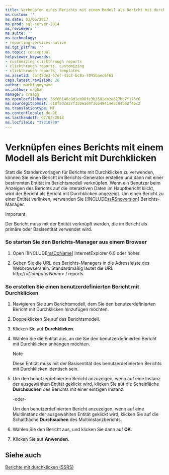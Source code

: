 ```yaml
---
title: Verknüpfen eines Berichts mit einem Modell als Bericht mit durchklicken | Microsoft-Dokumentation
ms.custom: ''
ms.date: 03/06/2017
ms.prod: sql-server-2014
ms.reviewer: ''
ms.suite: ''
ms.technology:
- reporting-services-native
ms.tgt_pltfrm: ''
ms.topic: conceptual
helpviewer_keywords:
- customizing clickthrough reports
- clickthrough reports, customizing
- clickthrough reports, templates
ms.assetid: 3af42de3-67ef-41c2-bc8a-7045baec6f63
caps.latest.revision: 26
author: markingmyname
ms.author: maghan
manager: craigg
ms.openlocfilehash: 3df0b140c8d1eb08fc3b1502eb2a627be7f175c6
ms.sourcegitcommit: c18fadce27f330e1d4f36549414e5c84ba2f46c2
ms.translationtype: MT
ms.contentlocale: de-DE
ms.lasthandoff: 07/02/2018
ms.locfileid: "37210730"
---
```

# <a name="link-a-report-to-a-model-as-a-clickthrough-report"></a>Verknüpfen eines Berichts mit einem Modell als Bericht mit Durchklicken
  Statt die Standardvorlagen für Berichte mit Durchklicken zu verwenden, können Sie einen Bericht im Berichts-Generator erstellen und dann mit einer bestimmten Entität im Berichtsmodell verknüpfen. Wenn ein Benutzer beim Anzeigen des Berichts auf die interaktiven Daten im Hauptbericht klickt, wird der Bericht als Bericht mit Durchklicken angezeigt. Um einen Bericht zu einer Entität verlinken, verwenden Sie [!INCLUDE[ssRSnoversion](../includes/ssrsnoversion-md.md)] Berichts-Manager.  
  
> [!IMPORTANT]  
>  Der Bericht muss mit der Entität verknüpft werden, die im Bericht als primäre oder Basisentität verwendet wird.  
  
### <a name="to-start-report-manager-from-a-browser"></a>So starten Sie den Berichts-Manager aus einem Browser  
  
1.  Open [!INCLUDE[msCoName](../includes/msconame-md.md)] InternetExplorer 6.0 oder höher.  
  
2.  Geben Sie die URL des Berichts-Managers in die Adressleiste des Webbrowsers ein. Standardmäßig lautet die URL http://\<*ComputerName*> / reports.  
  
### <a name="to-create-a-customized-clickthrough-report"></a>So erstellen Sie einen benutzerdefinierten Bericht mit Durchklicken  
  
1.  Navigieren Sie zum Berichtsmodell, dem Sie den benutzerdefinierten Bericht mit Durchklicken hinzufügen möchten.  
  
2.  Doppelklicken Sie auf das Berichtsmodell.  
  
3.  Klicken Sie auf **Durchklicken**.  
  
4.  Wählen Sie die Entität aus, an die Sie den benutzerdefinierten Bericht mit Durchklicken anhängen möchten.  
  
    > [!NOTE]  
    >  Diese Entität muss mit der Basisentität des benutzerdefinierten Berichts mit Durchklicken identisch sein.  
  
5.  Um den benutzerdefinierten Bericht anzuzeigen, wenn auf eine Instanz der ausgewählten Entität geklickt wird, klicken Sie auf die Schaltfläche **Durchsuchen** des Berichts mit einer einzigen Instanz.  
  
     -oder-  
  
     Um den benutzerdefinierten Bericht anzuzeigen, wenn auf eine Multiinstanz der ausgewählten Entität geklickt wird, klicken Sie auf die Schaltfläche **Durchsuchen** des Multiinstanzberichts.  
  
6.  Wählen Sie den Bericht aus, und klicken Sie dann auf **OK**.  
  
7.  Klicken Sie auf **Anwenden**.  
  
## <a name="see-also"></a>Siehe auch  
 [Berichte mit durchklicken &#40;SSRS&#41;](reports/clickthrough-reports-ssrs.md)  
  
  
